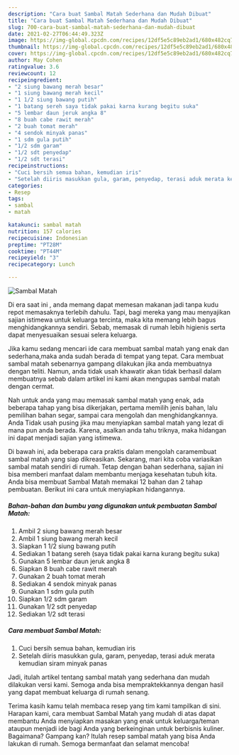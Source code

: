 ```yaml
---
description: "Cara buat Sambal Matah Sederhana dan Mudah Dibuat"
title: "Cara buat Sambal Matah Sederhana dan Mudah Dibuat"
slug: 700-cara-buat-sambal-matah-sederhana-dan-mudah-dibuat
date: 2021-02-27T06:44:49.323Z
image: https://img-global.cpcdn.com/recipes/12df5e5c89eb2ad1/680x482cq70/sambal-matah-foto-resep-utama.jpg
thumbnail: https://img-global.cpcdn.com/recipes/12df5e5c89eb2ad1/680x482cq70/sambal-matah-foto-resep-utama.jpg
cover: https://img-global.cpcdn.com/recipes/12df5e5c89eb2ad1/680x482cq70/sambal-matah-foto-resep-utama.jpg
author: May Cohen
ratingvalue: 3.6
reviewcount: 12
recipeingredient:
- "2 siung bawang merah besar"
- "1 siung bawang merah kecil"
- "1 1/2 siung bawang putih"
- "1 batang sereh saya tidak pakai karna kurang begitu suka"
- "5 lembar daun jeruk angka 8"
- "8 buah cabe rawit merah"
- "2 buah tomat merah"
- "4 sendok minyak panas"
- "1 sdm gula putih"
- "1/2 sdm garam"
- "1/2 sdt penyedap"
- "1/2 sdt terasi"
recipeinstructions:
- "Cuci bersih semua bahan, kemudian iris"
- "Setelah diiris masukkan gula, garam, penyedap, terasi aduk merata kemudian siram minyak panas"
categories:
- Resep
tags:
- sambal
- matah

katakunci: sambal matah 
nutrition: 157 calories
recipecuisine: Indonesian
preptime: "PT28M"
cooktime: "PT44M"
recipeyield: "3"
recipecategory: Lunch

---
```



![Sambal Matah](https://img-global.cpcdn.com/recipes/12df5e5c89eb2ad1/680x482cq70/sambal-matah-foto-resep-utama.jpg)

Di era  saat ini , anda memang dapat memesan makanan jadi tanpa kudu repot memasaknya terlebih dahulu. Tapi, bagi mereka yang mau menyajikan sajian istimewa untuk keluarga tercinta, maka kita memang lebih bagus menghidangkannya sendiri. Sebab, memasak di rumah lebih higienis serta dapat menyesuaikan sesuai selera keluarga.

Jika kamu sedang mencari ide cara membuat sambal matah yang enak dan sederhana,maka anda sudah berada di tempat yang tepat. Cara membuat sambal matah  sebenarnya gampang dilakukan jika anda membuatnya dengan teliti. Namun, anda tidak usah khawatir akan tidak berhasil dalam membuatnya 
sebab dalam artikel ini kami akan mengupas sambal matah dengan cermat.  



Nah untuk anda yang mau memasak sambal matah yang enak, ada beberapa tahap yang bisa dikerjakan, pertama memilih jenis bahan, lalu pemilihan bahan segar, sampai cara mengolah dan menghidangkannya. Anda Tidak usah pusing jika mau menyiapkan sambal matah yang lezat di mana pun anda berada. Karena, asalkan anda  tahu triknya, maka hidangan ini dapat menjadi sajian yang istimewa.

Di bawah ini, ada beberapa cara praktis  dalam mengolah caramembuat sambal matah yang siap dikreasikan. Sekarang, mari kita coba variasikan sambal matah sendiri di rumah. Tetap dengan bahan sederhana, sajian ini bisa memberi manfaat dalam membantu menjaga kesehatan tubuh kita. Anda bisa membuat Sambal Matah memakai 12 bahan dan 2 tahap pembuatan. Berikut ini cara untuk menyiapkan hidangannya.

<!--inarticleads1-->

##### Bahan-bahan dan bumbu yang digunakan untuk pembuatan Sambal Matah:

1. Ambil 2 siung bawang merah besar
1. Ambil 1 siung bawang merah kecil
1. Siapkan 1 1/2 siung bawang putih
1. Sediakan 1 batang sereh (saya tidak pakai karna kurang begitu suka)
1. Gunakan 5 lembar daun jeruk angka 8
1. Siapkan 8 buah cabe rawit merah
1. Gunakan 2 buah tomat merah
1. Sediakan 4 sendok minyak panas
1. Gunakan 1 sdm gula putih
1. Siapkan 1/2 sdm garam
1. Gunakan 1/2 sdt penyedap
1. Sediakan 1/2 sdt terasi




<!--inarticleads2-->

##### Cara membuat Sambal Matah:

1. Cuci bersih semua bahan, kemudian iris
1. Setelah diiris masukkan gula, garam, penyedap, terasi aduk merata kemudian siram minyak panas




Jadi, itulah artikel tentang  sambal matah  yang sederhana dan mudah dilakukan versi kami. Semoga anda bisa mempraktekkannya dengan hasil yang dapat membuat keluarga di rumah senang. 

Terima kasih kamu telah membaca resep yang tim kami tampilkan di sini. Harapan kami, cara membuat  Sambal Matah yang mudah di atas dapat membantu Anda menyiapkan masakan yang enak untuk keluarga/teman ataupun menjadi ide bagi Anda yang berkeinginan untuk berbisnis kuliner. Bagaimana? Gampang kan? Itulah resep sambal matah yang bisa Anda lakukan di rumah. Semoga bermanfaat dan selamat mencoba!

